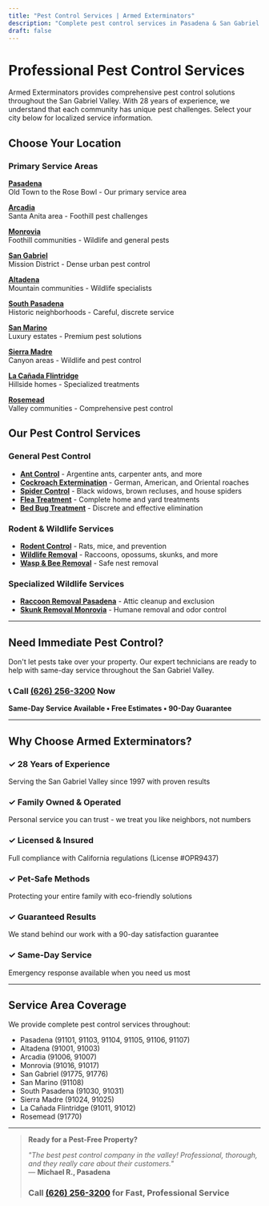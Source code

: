 ```yaml
---
title: "Pest Control Services | Armed Exterminators"
description: "Complete pest control services in Pasadena & San Gabriel Valley. Choose your location for specialized local service. Family-owned since 1997."
draft: false
---
```


# Professional Pest Control Services

Armed Exterminators provides comprehensive pest control solutions throughout the San Gabriel Valley. With 28 years of experience, we understand that each community has unique pest challenges. Select your city below for localized service information.

## Choose Your Location

### Primary Service Areas

**[Pasadena](/locations/pasadena/)**  
Old Town to the Rose Bowl - Our primary service area

**[Arcadia](/locations/arcadia/)**  
Santa Anita area - Foothill pest challenges

**[Monrovia](/locations/monrovia/)**  
Foothill communities - Wildlife and general pests

**[San Gabriel](/locations/san-gabriel/)**  
Mission District - Dense urban pest control

**[Altadena](/locations/altadena/)**  
Mountain communities - Wildlife specialists

**[South Pasadena](/locations/south-pasadena/)**  
Historic neighborhoods - Careful, discrete service

**[San Marino](/locations/san-marino/)**  
Luxury estates - Premium pest solutions

**[Sierra Madre](/locations/sierra-madre/)**  
Canyon areas - Wildlife and pest control

**[La Cañada Flintridge](/locations/la-canada-flintridge/)**  
Hillside homes - Specialized treatments

**[Rosemead](/locations/rosemead/)**  
Valley communities - Comprehensive pest control

## Our Pest Control Services

### General Pest Control
- **[Ant Control](/services/ant-control/)** - Argentine ants, carpenter ants, and more
- **[Cockroach Extermination](/services/cockroach-exterminator/)** - German, American, and Oriental roaches
- **[Spider Control](/services/spider-control/)** - Black widows, brown recluses, and house spiders
- **[Flea Treatment](/services/flea-treatment/)** - Complete home and yard treatments
- **[Bed Bug Treatment](/services/bed-bug-treatment/)** - Discrete and effective elimination

### Rodent & Wildlife Services
- **[Rodent Control](/rodent-control-pasadena/)** - Rats, mice, and prevention
- **[Wildlife Removal](/wildlife-control-services/)** - Raccoons, opossums, skunks, and more
- **[Wasp & Bee Removal](/services/wasp-bee-removal/)** - Safe nest removal

### Specialized Wildlife Services
- **[Raccoon Removal Pasadena](/raccoon-removal-pasadena/)** - Attic cleanup and exclusion
- **[Skunk Removal Monrovia](/skunk-removal-monrovia/)** - Humane removal and odor control

---

## Need Immediate Pest Control?

Don't let pests take over your property. Our expert technicians are ready to help with same-day service throughout the San Gabriel Valley.

### 📞 Call [(626) 256-3200](tel:6262563200) Now

**Same-Day Service Available • Free Estimates • 90-Day Guarantee**

---

## Why Choose Armed Exterminators?

### ✓ 28 Years of Experience
Serving the San Gabriel Valley since 1997 with proven results

### ✓ Family Owned & Operated
Personal service you can trust - we treat you like neighbors, not numbers

### ✓ Licensed & Insured
Full compliance with California regulations (License #OPR9437)

### ✓ Pet-Safe Methods
Protecting your entire family with eco-friendly solutions

### ✓ Guaranteed Results
We stand behind our work with a 90-day satisfaction guarantee

### ✓ Same-Day Service
Emergency response available when you need us most

---

## Service Area Coverage

We provide complete pest control services throughout:

- Pasadena (91101, 91103, 91104, 91105, 91106, 91107)
- Altadena (91001, 91003)
- Arcadia (91006, 91007)
- Monrovia (91016, 91017)
- San Gabriel (91775, 91776)
- San Marino (91108)
- South Pasadena (91030, 91031)
- Sierra Madre (91024, 91025)
- La Cañada Flintridge (91011, 91012)
- Rosemead (91770)

---

> **Ready for a Pest-Free Property?**
> 
> *"The best pest control company in the valley! Professional, thorough, and they really care about their customers."*  
> — **Michael R., Pasadena**
> 
> ### Call [(626) 256-3200](tel:6262563200) for Fast, Professional Service